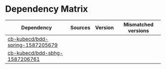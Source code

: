 # Dependency Matrix

Dependency | Sources | Version | Mismatched versions
---------- | ------- | ------- | -------------------
[cb-kubecd/bdd-spring-1587205679](https://github.com/cb-kubecd/bdd-spring-1587205679.git) |  | []() | 
[cb-kubecd/bdd-sbhg-1587206761](https://github.com/cb-kubecd/bdd-sbhg-1587206761.git) |  | []() | 
